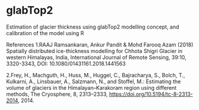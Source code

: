 # glabTop2
Estimation of glacier thickness using glabTop2 modelling concept, and calibration of the model using R


References
1.RAAJ Ramsankaran, Ankur Pandit & Mohd Farooq Azam (2018) Spatially distributed ice-thickness modelling for Chhota Shigri Glacier in western Himalayas, India, International Journal of Remote Sensing, 39:10, 3320-3343, DOI: 10.1080/01431161.2018.1441563

2.Frey, H., Machguth, H., Huss, M., Huggel, C., Bajracharya, S., Bolch, T., Kulkarni, A., Linsbauer, A., Salzmann, N., and Stoffel, M.: Estimating the volume of glaciers in the Himalayan–Karakoram region using different methods, The Cryosphere, 8, 2313–2333, https://doi.org/10.5194/tc-8-2313-2014, 2014.
